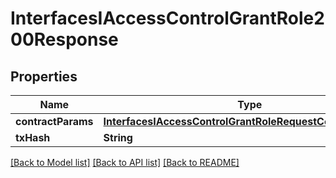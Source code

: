 # InterfacesIAccessControlGrantRole200Response

## Properties
Name | Type | Description | Notes
------------ | ------------- | ------------- | -------------
**contractParams** | [**InterfacesIAccessControlGrantRoleRequestContractParams**](InterfacesIAccessControlGrantRoleRequestContractParams.md) |  | 
**txHash** | **String** |  | 

[[Back to Model list]](../README.md#documentation-for-models) [[Back to API list]](../README.md#documentation-for-api-endpoints) [[Back to README]](../README.md)



